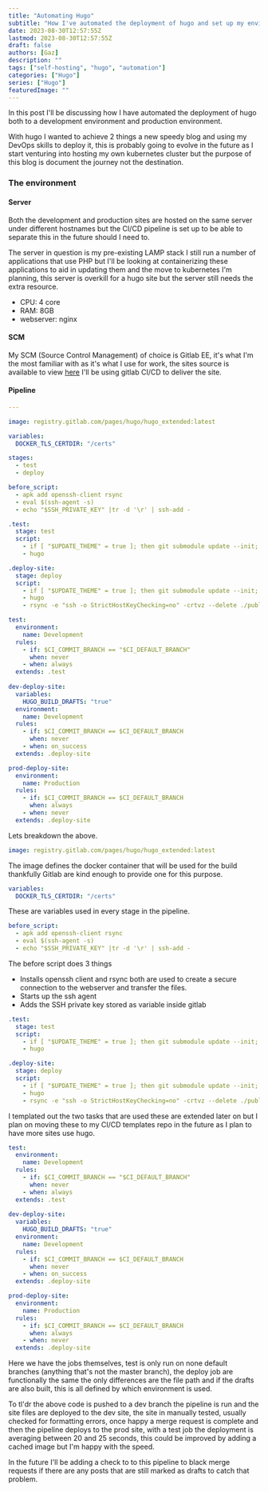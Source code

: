```yaml
---
title: "Automating Hugo"
subtitle: "How I've automated the deployment of hugo and set up my environments"
date: 2023-08-30T12:57:55Z
lastmod: 2023-08-30T12:57:55Z
draft: false
authors: [Gaz]
description: ""
tags: ["self-hosting", "hugo", "automation"]
categories: ["Hugo"]
series: ["Hugo"]
featuredImage: ""
---
```


In this post I'll be discussing how I have automated the deployment of hugo both to a development environment and production environment.

With hugo I wanted to achieve 2 things a new speedy blog and using my DevOps skills to deploy it, this is probably going to evolve in the future as I start venturing into hosting my own kubernetes cluster but the purpose of this blog is document the journey not the destination.

### The environment

#### Server
Both the development and production sites are hosted on the same server under different hostnames but the CI/CD pipeline is set up to be able to separate this in the future should I need to.

The server in question is my pre-existing LAMP stack I still run a number of applications that use PHP but I'll be looking at containerizing these applications to aid in updating them and the move to kubernetes I'm planning, this server is overkill for a hugo site but the server still needs the extra resource.

- CPU: 4 core
- RAM: 8GB
- webserver: nginx

#### SCM 
My SCM (Source Control Management) of choice is Gitlab EE, it's what I'm the most familiar with as it's what I use for work, the sites source is available to view [here](https://gitlab.valhallaonline.info/publicgroup/public-websites/gjones.tech) I'll be using gitlab CI/CD to deliver the site.

#### Pipeline

```yaml
---

image: registry.gitlab.com/pages/hugo/hugo_extended:latest

variables:
  DOCKER_TLS_CERTDIR: "/certs"

stages:
  - test
  - deploy

before_script:
  - apk add openssh-client rsync
  - eval $(ssh-agent -s)
  - echo "$SSH_PRIVATE_KEY" |tr -d '\r' | ssh-add -

.test:
  stage: test
  script:
    - if [ "$UPDATE_THEME" = true ]; then git submodule update --init; fi
    - hugo

.deploy-site:
  stage: deploy
  script:
    - if [ "$UPDATE_THEME" = true ]; then git submodule update --init; fi
    - hugo
    - rsync -e "ssh -o StrictHostKeyChecking=no" -crtvz --delete ./public/ $SSH_USERNAME@$HOSTNAME:$SITE_PATH

test:
  environment:
    name: Development
  rules:
    - if: $CI_COMMIT_BRANCH == "$CI_DEFAULT_BRANCH"
      when: never
    - when: always
  extends: .test
  
dev-deploy-site:
  variables:
    HUGO_BUILD_DRAFTS: "true"
  environment:
    name: Development
  rules:
    - if: $CI_COMMIT_BRANCH == $CI_DEFAULT_BRANCH
      when: never
    - when: on_success
  extends: .deploy-site

prod-deploy-site:
  environment:
    name: Production
  rules:
    - if: $CI_COMMIT_BRANCH == $CI_DEFAULT_BRANCH
      when: always
    - when: never
  extends: .deploy-site
```

Lets breakdown the above.

```yaml
image: registry.gitlab.com/pages/hugo/hugo_extended:latest
```
The image defines the docker container that will be used for the build thankfully Gitlab are kind enough to provide one for this purpose.

```yaml
variables:
  DOCKER_TLS_CERTDIR: "/certs"
```
These are variables used in every stage in the pipeline.

```yaml
before_script:
  - apk add openssh-client rsync
  - eval $(ssh-agent -s)
  - echo "$SSH_PRIVATE_KEY" |tr -d '\r' | ssh-add -
```
The before script does 3 things
* Installs openssh client and rsync both are used to create a secure connection to the webserver and transfer the files.
* Starts up the ssh agent
* Adds the SSH private key stored as variable inside gitlab

```yaml
.test:
  stage: test
  script:
    - if [ "$UPDATE_THEME" = true ]; then git submodule update --init; fi
    - hugo

.deploy-site:
  stage: deploy
  script:
    - if [ "$UPDATE_THEME" = true ]; then git submodule update --init; fi
    - hugo
    - rsync -e "ssh -o StrictHostKeyChecking=no" -crtvz --delete ./public/ $SSH_USERNAME@$HOSTNAME:$SITE_PATH
```
I templated out the two tasks that are used these are extended later on but I plan on moving these to my CI/CD templates repo in the future as I plan to have more sites use hugo.

```yaml
test:
  environment:
    name: Development
  rules:
    - if: $CI_COMMIT_BRANCH == "$CI_DEFAULT_BRANCH"
      when: never
    - when: always
  extends: .test
  
dev-deploy-site:
  variables:
    HUGO_BUILD_DRAFTS: "true"
  environment:
    name: Development
  rules:
    - if: $CI_COMMIT_BRANCH == $CI_DEFAULT_BRANCH
      when: never
    - when: on_success
  extends: .deploy-site

prod-deploy-site:
  environment:
    name: Production
  rules:
    - if: $CI_COMMIT_BRANCH == $CI_DEFAULT_BRANCH
      when: always
    - when: never
  extends: .deploy-site
```

Here we have the jobs themselves, test is only run on none default branches (anything that's not the master branch), the deploy job are functionally the same the only differences are the file path and if the drafts are also built, this is all defined by which environment is used.

To tl'dr the above code is pushed to a dev branch the pipeline is run and the site files are deployed to the dev site, the site in manually tested, usually checked for formatting errors, once happy a merge request is complete and then the pipeline deploys to the prod site, with a test job the deployment is averaging between 20 and 25 seconds, this could be improved by adding a cached image but I'm happy with the speed.

In the future I'll be adding a check to to this pipeline to black merge requests if there are any posts that are still marked as drafts to catch that problem.
